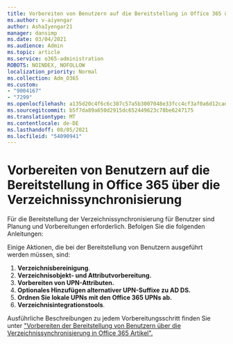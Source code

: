 ```yaml
---
title: Vorbereiten von Benutzern auf die Bereitstellung in Office 365 über die Verzeichnissynchronisierung
ms.author: v-aiyengar
author: AshaIyengar21
manager: dansimp
ms.date: 03/04/2021
ms.audience: Admin
ms.topic: article
ms.service: o365-administration
ROBOTS: NOINDEX, NOFOLLOW
localization_priority: Normal
ms.collection: Adm_O365
ms.custom:
- "9004167"
- "7299"
ms.openlocfilehash: a135d20c4f6c6c387c57a5b3007048e33fcc4cf3af0a6d12cad91b62d53463c7
ms.sourcegitcommit: b5f7da89a650d2915dc652449623c78be6247175
ms.translationtype: MT
ms.contentlocale: de-DE
ms.lasthandoff: 08/05/2021
ms.locfileid: "54090941"
---
```

# <a name="prepare-to-provision-users-through-directory-synchronization-to-office-365"></a>Vorbereiten von Benutzern auf die Bereitstellung in Office 365 über die Verzeichnissynchronisierung

Für die Bereitstellung der Verzeichnissynchronisierung für Benutzer sind Planung und Vorbereitungen erforderlich. Befolgen Sie die folgenden Anleitungen:

Einige Aktionen, die bei der Bereitstellung von Benutzern ausgeführt werden müssen, sind:
1. **Verzeichnisbereinigung**.
1. **Verzeichnisobjekt- und Attributvorbereitung.**
1. **Vorbereiten von UPN-Attributen.**
1. **Optionales Hinzufügen alternativer UPN-Suffixe zu AD DS.**
1. **Ordnen Sie lokale UPNs mit den Office 365 UPNs ab.**
1. **Verzeichnisintegrationstools**.

Ausführliche Beschreibungen zu jedem Vorbereitungsschritt finden Sie unter ["Vorbereiten der Bereitstellung von Benutzern über die Verzeichnissynchronisierung in Office 365 Artikel".](https://aka.ms/office365assistantprovisionuserstooffice365)